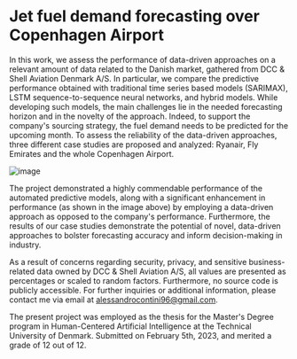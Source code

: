 # Jet fuel demand forecasting over Copenhagen Airport

In this work, we assess the performance of data-driven approaches on a relevant amount of data related to the Danish market, 
gathered from DCC \& Shell Aviation Denmark A/S. In particular, we compare the predictive performance obtained with traditional 
time series based models (SARIMAX), LSTM sequence-to-sequence neural networks, and hybrid models. While developing such models,
the main challenges lie in the needed forecasting horizon and in the novelty of the approach. Indeed, to support the company's
sourcing strategy, the fuel demand needs to be predicted for the upcoming month. To assess the reliability of the data-driven
approaches, three different case studies are proposed and analyzed: Ryanair, Fly Emirates and the whole Copenhagen Airport.

![image](https://github.com/Contedigital/Fuel_demand_forecasting/assets/48278714/b2d7d70e-3243-42b7-9a88-903e968d9012)


The project demonstrated a highly commendable performance of the automated predictive models, along with a significant enhancement in performance (as shown in the image above) by employing a data-driven approach as opposed to the company's performance. Furthermore, the results of our case studies demonstrate the potential of novel, data-driven approaches to bolster forecasting accuracy and inform decision-making in industry.

As a result of concerns regarding security, privacy, and sensitive business-related data owned by DCC & Shell Aviation A/S, all values are presented as percentages or scaled to random factors. Furthermore, no source code is publicly accessible. For further inquiries or additional information, please contact me via email at alessandrocontini96@gmail.com.

The present project was employed as the thesis for the Master's Degree program in Human-Centered Artificial Intelligence at the Technical University of Denmark. 
Submitted on February 5th, 2023, and merited a grade of 12 out of 12.
